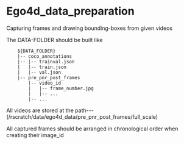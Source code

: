 # Ego4d_data_preparation
Capturing frames and drawing bounding-boxes from given videos

The DATA-FOLDER should be built like
```
    ${DATA_FOLDER}
    |-- coco_annotations
    |-- |-- trainval.json
    |   |-- train.json
    |   |-- val.json
    |-- pre_pnr_post_frames
        |-- video_id
        |   |-- frame_number.jpg
        |   |-- ...
        |-- ...
```

All videos are stored at the path---(/rscratch/data/ego4d_data/pre_pnr_post_frames/full_scale)

All captured frames should be arranged in chronological order when creating their image_id
